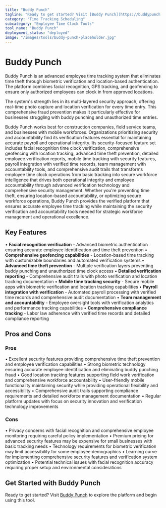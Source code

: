 ```yaml
---
title: "Buddy Punch"
tagline: "Ready to get started? Visit [Buddy Punch](https://buddypunch.com) to explore the platform and begin using this tool...."
category: "Time Tracking Scheduling"
subcategory: "Employee Time Clock Tools"
tool_name: "Buddy Punch"
deployment_status: "deployed"
image: "/images/tools/buddy-punch-placeholder.jpg"
---
```


# Buddy Punch

Buddy Punch is an advanced employee time tracking system that eliminates time theft through biometric verification and location-based authentication. The platform combines facial recognition, GPS tracking, and geofencing to ensure only authorized employees can clock in from approved locations.

The system's strength lies in its multi-layered security approach, offering real-time photo capture and location verification for every time entry. This comprehensive fraud prevention makes it particularly effective for businesses struggling with buddy punching and unauthorized time entries.

Buddy Punch works best for construction companies, field service teams, and businesses with mobile workforces. Organizations prioritizing security and accountability find its verification features essential for maintaining accurate payroll and operational integrity. Its security-focused feature set includes facial recognition time clock verification, comprehensive geofencing with location tracking, advanced time theft prevention, detailed employee verification reports, mobile time tracking with security features, payroll integration with verified time records, team management with accountability tools, and comprehensive audit trails that transforms employee time clock operations from basic tracking into secure workforce intelligence that drives both operational integrity and employee accountability through advanced verification technology and comprehensive security management. Whether you're preventing time theft, ensuring location-based accountability, or optimizing secure workforce operations, Buddy Punch provides the verified platform that ensures accurate employee time tracking while maintaining the security verification and accountability tools needed for strategic workforce management and operational excellence.

## Key Features

• **Facial recognition verification** - Advanced biometric authentication ensuring accurate employee identification and time theft prevention
• **Comprehensive geofencing capabilities** - Location-based time tracking with customizable boundaries and automated verification systems
• **Advanced time theft prevention** - Multiple verification layers preventing buddy punching and unauthorized time clock access
• **Detailed verification reporting** - Comprehensive audit trails with photo verification and location tracking documentation
• **Mobile time tracking security** - Secure mobile apps with biometric verification and location tracking capabilities
• **Payroll integration with verification** - Automated payroll processing with verified time records and comprehensive audit documentation
• **Team management and accountability** - Employee oversight tools with verification analytics and performance tracking capabilities
• **Comprehensive compliance tracking** - Labor law adherence with verified time records and detailed compliance reporting

## Pros and Cons

### Pros
• Excellent security features providing comprehensive time theft prevention and employee verification capabilities
• Strong biometric technology ensuring accurate employee identification and eliminating buddy punching fraud
• Good location tracking features supporting field work verification and comprehensive workforce accountability
• User-friendly mobile functionality maintaining security while providing operational flexibility and accessibility
• Comprehensive audit trails supporting compliance requirements and detailed workforce management documentation
• Regular platform updates with focus on security innovation and verification technology improvements

### Cons
• Privacy concerns with facial recognition and comprehensive employee monitoring requiring careful policy implementation
• Premium pricing for advanced security features may be expensive for small businesses with basic tracking needs
• Technology requirements for biometric verification may limit accessibility for some employee demographics
• Learning curve for implementing comprehensive security features and verification system optimization
• Potential technical issues with facial recognition accuracy requiring proper setup and environmental considerations

## Get Started with Buddy Punch

Ready to get started? Visit [Buddy Punch](https://buddypunch.com) to explore the platform and begin using this tool.